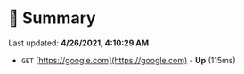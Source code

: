 # 📖 Summary
Last updated: **4/26/2021, 4:10:29 AM**

- `GET` [https://google.com](https://google.com) - **Up** (115ms)

